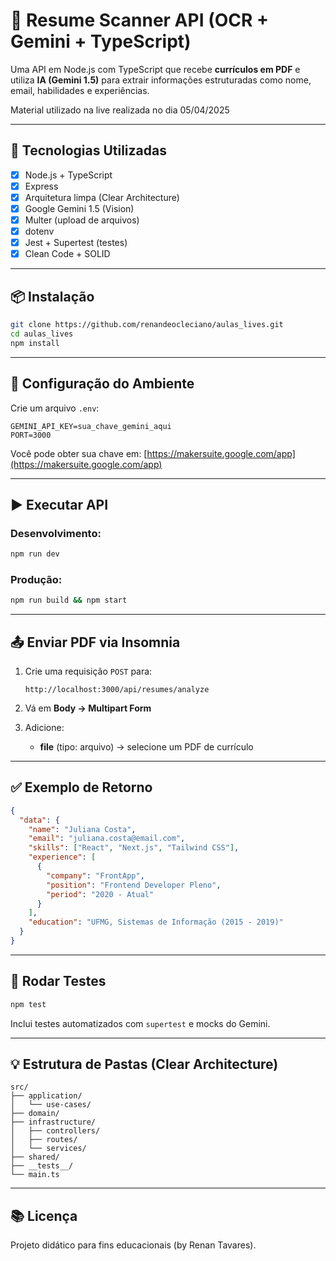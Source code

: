 # 📄 Resume Scanner API (OCR + Gemini + TypeScript)

Uma API em Node.js com TypeScript que recebe **currículos em PDF** e utiliza **IA (Gemini 1.5)** para extrair informações estruturadas como nome, email, habilidades e experiências.

Material utilizado na live realizada no dia 05/04/2025

---

## 🚀 Tecnologias Utilizadas

- [x] Node.js + TypeScript
- [x] Express
- [x] Arquitetura limpa (Clear Architecture)
- [x] Google Gemini 1.5 (Vision)
- [x] Multer (upload de arquivos)
- [x] dotenv
- [x] Jest + Supertest (testes)
- [x] Clean Code + SOLID

---

## 📦 Instalação

```bash
git clone https://github.com/renandeocleciano/aulas_lives.git
cd aulas_lives
npm install
```

---

## 🔐 Configuração do Ambiente

Crie um arquivo `.env`:

```env
GEMINI_API_KEY=sua_chave_gemini_aqui
PORT=3000
```

Você pode obter sua chave em: [https://makersuite.google.com/app](https://makersuite.google.com/app)

---

## ▶️ Executar API

### Desenvolvimento:
```bash
npm run dev
```

### Produção:
```bash
npm run build && npm start
```

---

## 📤 Enviar PDF via Insomnia

1. Crie uma requisição `POST` para:
   ```
   http://localhost:3000/api/resumes/analyze
   ```

2. Vá em **Body → Multipart Form**  
3. Adicione:
   - **file** (tipo: arquivo) → selecione um PDF de currículo

---

## ✅ Exemplo de Retorno

```json
{
  "data": {
    "name": "Juliana Costa",
    "email": "juliana.costa@email.com",
    "skills": ["React", "Next.js", "Tailwind CSS"],
    "experience": [
      {
        "company": "FrontApp",
        "position": "Frontend Developer Pleno",
        "period": "2020 - Atual"
      }
    ],
    "education": "UFMG, Sistemas de Informação (2015 - 2019)"
  }
}
```

---

## 🧪 Rodar Testes

```bash
npm test
```

Inclui testes automatizados com `supertest` e mocks do Gemini.

---

## 💡 Estrutura de Pastas (Clear Architecture)

```
src/
├── application/
│   └── use-cases/
├── domain/
├── infrastructure/
│   ├── controllers/
│   ├── routes/
│   └── services/
├── shared/
├── __tests__/
└── main.ts
```

---

## 📚 Licença

Projeto didático para fins educacionais (by Renan Tavares).